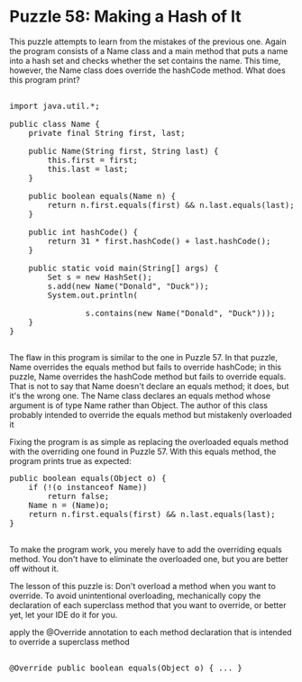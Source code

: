# Puzzle 58: Making a Hash of It


This puzzle attempts to learn from the mistakes of the previous one. 
Again the program consists of a Name class and a main method that puts a name into a hash set and 
checks whether the set contains the name. This time, however, the Name class does override the hashCode method. 
What does this program print?

<pre>

import java.util.*;

public class Name {
    private final String first, last;

    public Name(String first, String last) {
        this.first = first;
        this.last = last;
    }

    public boolean equals(Name n) {
        return n.first.equals(first) && n.last.equals(last);
    }

    public int hashCode() {
        return 31 * first.hashCode() + last.hashCode();
    }

    public static void main(String[] args) {
        Set<Name> s = new HashSet<Name>();
        s.add(new Name("Donald", "Duck"));
        System.out.println(

                s.contains(new Name("Donald", "Duck")));
    }
}

</pre>



The flaw in this program is similar to the one in Puzzle 57. 
In that puzzle, Name overrides the equals method but fails to override hashCode; 
in this puzzle, Name overrides the hashCode method but fails to override equals.
That is not to say that Name doesn't declare an equals method; it does, but it's the wrong one. 
The Name class declares an equals method whose argument is of type Name rather than Object. 
The author of this class probably intended to override the equals method but mistakenly overloaded it 



Fixing the program is as simple as replacing the overloaded equals method with the overriding one found in Puzzle 57. 
With this equals method, the program prints true as expected:

<pre>
public boolean equals(Object o) {
    if (!(o instanceof Name))
        return false;
    Name n = (Name)o;
    return n.first.equals(first) && n.last.equals(last);
}

</pre>

To make the program work, you merely have to add the overriding equals method. 
You don't have to eliminate the overloaded one, but you are better off without it. 



The lesson of this puzzle is: Don't overload a method when you want to override. 
To avoid unintentional overloading, mechanically copy the declaration of each superclass method 
that you want to override, or better yet, let your IDE do it for you. 

apply the @Override annotation to each method declaration that is intended to override a superclass method

<pre>

@Override public boolean equals(Object o) { ... }
</pre>
